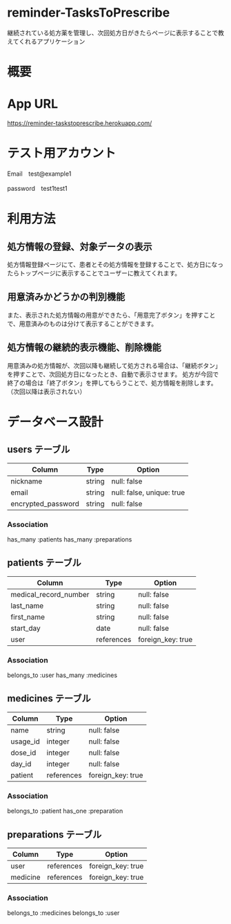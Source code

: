 # reminder-TasksToPrescribe
継続されている処方薬を管理し、次回処方日がきたらページに表示することで教えてくれるアプリケーション

# 概要

# App URL
https://reminder-taskstoprescribe.herokuapp.com/
# テスト用アカウント
Email　test@example1

password　test1test1
# 利用方法
## 処方情報の登録、対象データの表示
処方情報登録ページにて、患者とその処方情報を登録することで、処方日になったらトップページに表示することでユーザーに教えてくれます。
## 用意済みかどうかの判別機能
また、表示された処方情報の用意ができたら、「用意完了ボタン」を押すことで、用意済みのものは分けて表示することができます。
## 処方情報の継続的表示機能、削除機能
用意済みの処方情報が、次回以降も継続して処方される場合は、「継続ボタン」を押すことで、次回処方日になったとき、自動で表示させます。
処方が今回で終了の場合は「終了ボタン」を押してもらうことで、処方情報を削除します。（次回以降は表示されない）

# データベース設計
## users テーブル

| Column             | Type   | Option                    |
| ------------------ | ------ | ------------------------- |
| nickname           | string | null: false               |
| email              | string | null: false, unique: true |
| encrypted_password | string | null: false               |

### Association
has_many :patients
has_many :preparations

## patients テーブル

| Column                | Type       | Option                |
| --------------------- | ---------- | --------------------- |
| medical_record_number | string     | null: false           |
| last_name             | string     | null: false           |
| first_name            | string     | null: false           |
| start_day             | date       | null: false           |
| user                  | references | foreign_key: true     |

### Association
belongs_to :user
has_many :medicines

## medicines テーブル

| Column                   | Type   | Option   |
| ------------------------ | ------ | -------- |
| name        | string     | null: false       |
| usage_id    | integer    | null: false       |
| dose_id     | integer    | null: false       |
| day_id      | integer    | null: false       |
| patient     | references | foreign_key: true |

### Association
belongs_to :patient
has_one :preparation

## preparations テーブル

| Column     | Type       | Option            |
| ---------- | ---------- | ----------------- |
| user       | references | foreign_key: true |
| medicine   | references | foreign_key: true |

### Association
belongs_to :medicines
belongs_to :user
